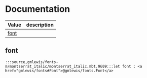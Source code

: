 # Documentation
|Value|description|
|---|---|
|[font](#font)||

## font

```moonbit
:::source,gmlewis/fonts-m/montserrat_italic/montserrat_italic.mbt,9609:::let font : <a href="gmlewis/fonts#Font">@gmlewis/fonts.Font</a>
```

